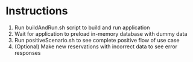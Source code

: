 # Instructions
1. Run buildAndRun.sh script to build and run application
2. Wait for application to preload in-memory database with dummy data
3. Run positiveScenario.sh to see complete positive flow of use case
4. (Optional) Make new reservations with incorrect data to see error responses